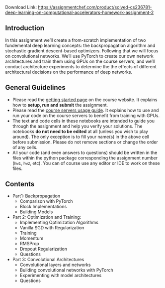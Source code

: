 Download Link: https://assignmentchef.com/product/solved-cs236781-deep-learning-on-computational-accelerators-homework-assignment-2
<br>
<h2><a id="user-content-introduction" class="anchor" href="https://github.com/BarakGahtan/Deep-Learning-HW2#introduction" aria-hidden="true"></a>Introduction</h2>

In this assignment we’ll create a from-scratch implementation of two fundemental deep learning concepts: the backpropagation algorithm and stochastic gradient descent-based optimizers. Following that we will focus on convolutional networks. We’ll use PyTorch to create our own network architectures and train them using GPUs on the course servers, and we’ll conduct architecture experiments to determine the the effects of different architectural decisions on the performance of deep networks.

<h2><a id="user-content-general-guidelines" class="anchor" href="https://github.com/BarakGahtan/Deep-Learning-HW2#general-guidelines" aria-hidden="true"></a>General Guidelines</h2>

<ul>

 <li>Please read the <a href="https://vistalab-technion.github.io/cs236781/assignments/getting-started" rel="nofollow">getting started page</a> on the course website. It explains how to <strong>setup, run and submit</strong> the assignment.</li>

 <li>Please read the <a href="https://vistalab-technion.github.io/cs236781/assignments/hpc-servers" rel="nofollow">course servers usage guide</a>. It explains how to use and run your code on the course servers to benefit from training with GPUs.</li>

 <li>The text and code cells in these notebooks are intended to guide you through the assignment and help you verify your solutions. The notebooks <strong>do not need to be edited</strong> at all (unless you wish to play around). The only exception is to fill your name(s) in the above cell before submission. Please do not remove sections or change the order of any cells.</li>

 <li>All your code (and even answers to questions) should be written in the files within the python package corresponding the assignment number (<code>hw1</code>, <code>hw2</code>, etc). You can of course use any editor or IDE to work on these files.</li>

</ul>

<h2><a id="user-content-contents" class="anchor" href="https://github.com/BarakGahtan/Deep-Learning-HW2#contents" aria-hidden="true"></a>Contents</h2>

<ul>

 <li>Part1: Backpropagation

  <ul>

   <li>Comparison with PyTorch</li>

   <li>Block Implementations</li>

   <li>Building Models</li>

  </ul></li>

 <li>Part 2: Optimization and Training:

  <ul>

   <li>Implementing Optimization Algorithms</li>

   <li>Vanilla SGD with Regularization</li>

   <li>Training</li>

   <li>Momentum</li>

   <li>RMSProp</li>

   <li>Dropout Regularization</li>

   <li>Questions</li>

  </ul></li>

 <li>Part 3: Convolutional Architectures

  <ul>

   <li>Convolutional layers and networks</li>

   <li>Building convolutional networks with PyTorch</li>

   <li>Experimenting with model architectures</li>

   <li>Questions</li>

  </ul></li>

</ul>